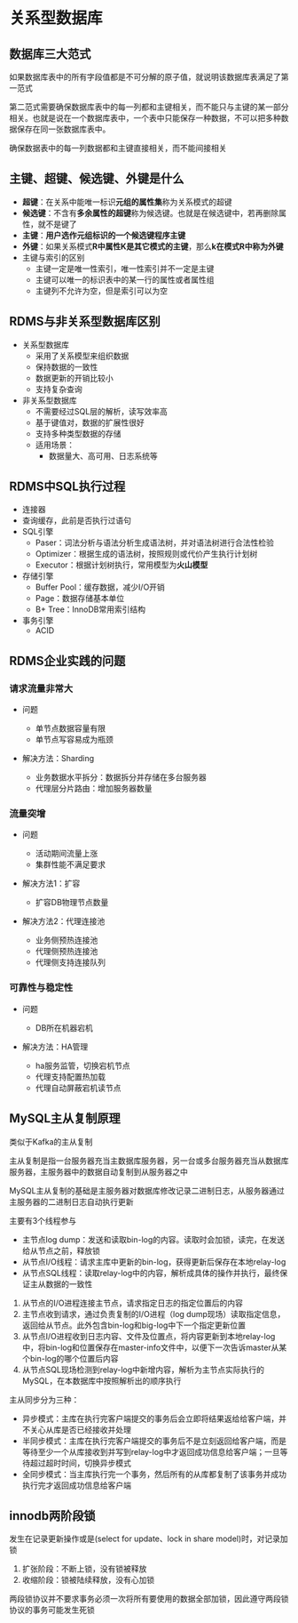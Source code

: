 # 关系型数据库

## 数据库三大范式

如果数据库表中的所有字段值都是不可分解的原子值，就说明该数据库表满足了第一范式

第二范式需要确保数据库表中的每一列都和主键相关，而不能只与主键的某一部分相关。也就是说在一个数据库表中，一个表中只能保存一种数据，不可以把多种数据保存在同一张数据库表中。

确保数据表中的每一列数据都和主键直接相关，而不能间接相关

## 主键、超键、候选键、外键是什么

- **超键**：在关系中能唯一标识**元组的属性集**称为关系模式的超键
- **候选键**：不含有**多余属性的超键**称为候选键。也就是在候选键中，若再删除属性，就不是键了
- **主键**：**用户选作元组标识的一个候选键程序主键**
- **外键**：如果关系模式**R中属性K是其它模式的主键**，那么**k在模式R中称为外键**
- 主键与索引的区别
  - 主键一定是唯一性索引，唯一性索引并不一定是主键
  - 主键可以唯一的标识表中的某一行的属性或者属性组
  - 主键列不允许为空，但是索引可以为空
## RDMS与非关系型数据库区别
- 关系型数据库
  - 采用了关系模型来组织数据
  - 保持数据的一致性
  - 数据更新的开销比较小
  - 支持复杂查询
- 非关系型数据库
  - 不需要经过SQL层的解析，读写效率高
  - 基于键值对，数据的扩展性很好
  - 支持多种类型数据的存储
  - 适用场景：
    - 数据量大、高可用、日志系统等

## RDMS中SQL执行过程
- 连接器
- 查询缓存，此前是否执行过语句
- SQL引擎
  - Paser：词法分析与语法分析生成语法树，并对语法树进行合法性检验
  - Optimizer：根据生成的语法树，按照规则或代价产生执行计划树
  - Executor：根据计划树执行，常用模型为**火山模型**
- 存储引擎
  - Buffer Pool：缓存数据，减少I/O开销
  - Page：数据存储基本单位
  - B+ Tree：InnoDB常用索引结构
- 事务引擎
  - ACID

## RDMS企业实践的问题
### 请求流量非常大
- 问题
  - 单节点数据容量有限
  - 单节点写容易成为瓶颈

- 解决方法：Sharding
  - 业务数据水平拆分：数据拆分并存储在多台服务器
  - 代理层分片路由：增加服务器数量

### 流量突增
- 问题
  - 活动期间流量上涨
  - 集群性能不满足要求

- 解决方法1：扩容
  - 扩容DB物理节点数量
- 解决方法2：代理连接池
  - 业务侧预热连接池
  - 代理侧预热连接池
  - 代理侧支持连接队列

### 可靠性与稳定性
- 问题
  - DB所在机器宕机

- 解决方法：HA管理
  - ha服务监管，切换宕机节点
  - 代理支持配置热加载
  - 代理自动屏蔽宕机读节点


## MySQL主从复制原理
类似于Kafka的主从复制

主从复制是指一台服务器充当主数据库服务器，另一台或多台服务器充当从数据库服务器，主服务器中的数据自动复制到从服务器之中

MySQL主从复制的基础是主服务器对数据库修改记录二进制日志，从服务器通过主服务器的二进制日志自动执行更新

主要有3个线程参与
- 主节点log dump：发送和读取bin-log的内容。读取时会加锁，读完，在发送给从节点之前，释放锁
- 从节点I/O线程：请求主库中更新的bin-log，获得更新后保存在本地relay-log
- 从节点SQL线程：读取relay-log中的内容，解析成具体的操作并执行，最终保证主从数据的一致性

1. 从节点的I/O进程连接主节点，请求指定日志的指定位置后的内容
2. 主节点收到请求，通过负责复制的I/O进程（log dump现场）读取指定信息，返回给从节点。此外包含bin-log和big-log中下一个指定更新位置
3. 从节点I/O进程收到日志内容、文件及位置点，将内容更新到本地relay-log中，将bin-log和位置保存在master-info文件中，以便下一次告诉master从某个bin-log的哪个位置后内容
4. 从节点SQL现场检测到relay-log中新增内容，解析为主节点实际执行的MySQL，在本数据库中按照解析出的顺序执行

主从同步分为三种：

- 异步模式：主库在执行完客户端提交的事务后会立即将结果返给给客户端，并不关心从库是否已经接收并处理
- 半同步模式：主库在执行完客户端提交的事务后不是立刻返回给客户端，而是等待至少一个从库接收到并写到relay-log中才返回成功信息给客户端；一旦等待超过超时时间，切换异步模式
- 全同步模式：当主库执行完一个事务，然后所有的从库都复制了该事务并成功执行完才返回成功信息给客户端


## innodb两阶段锁

发生在记录更新操作或是(select for update、lock in share model)时，对记录加锁

1. 扩张阶段：不断上锁，没有锁被释放
2. 收缩阶段：锁被陆续释放，没有心加锁

两段锁协议并不要求事务必须一次将所有要使用的数据全部加锁，因此遵守两段锁协议的事务可能发生死锁